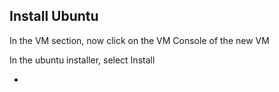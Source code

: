 ## Install Ubuntu

In the VM section, now click on the VM Console of the new VM

In the ubuntu installer, select Install

- 